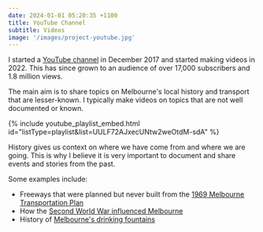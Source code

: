 ```yaml
---
date: 2024-01-01 05:20:35 +1100
title: YouTube Channel
subtitle: Videos
image: '/images/project-youtube.jpg'
---
```

I started a <a href="https://youtube.com/philipmallis">YouTube channel</a> in December 2017 and started making videos in 2022. This has since grown to an audience of over 17,000 subscribers and 1.8 million views.

The main aim is to share topics on Melbourne's local history and transport that are lesser-known. I typically make videos on topics that are not well documented or known.

{% include youtube_playlist_embed.html id="listType=playlist&list=UULF72AJxecUNtw2weOtdM-sdA" %}

History gives us context on where we have come from and where we are going. This is why I believe it is very important to document and share events and stories from the past.

Some examples include:
* Freeways that were planned but never built from the <a href="https://www.youtube.com/playlist?list=PLath5Vf0H2tGiRwrunniC_kv6nZpYD9xC">1969 Melbourne Transportation Plan</a>
* How the <a href="https://www.youtube.com/playlist?list=PLath5Vf0H2tHqySPxnCllWyI6LgrnbWUj">Second World War influenced Melbourne</a>
* History of <a href="https://www.youtube.com/watch?v=RbGIPoXh9vs">Melbourne's drinking fountains</a>
